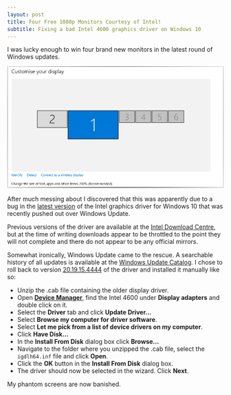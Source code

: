 ```yaml
---
layout: post
title: Four Free 1080p Monitors Courtesy of Intel!
subtitle: Fixing a bad Intel 4600 graphics driver on Windows 10
---
```

I was lucky enough to win four brand new monitors in the latest round of Windows updates.

![Windows 10 Display Settings](/img/video-driver/all-the-screens.png)

After much messing about I discovered that this was apparently due to a bug in the [latest version](https://downloadcenter.intel.com/download/26229/Intel-Graphics-Driver-for-Windows-10-15-40-4th-Gen-) of the Intel graphics driver for Windows 10 that was recently pushed out over Windows Update.

Previous versions of the driver are available at the [Intel Download Centre](https://downloadcenter.intel.com), but at the time of writing downloads appear to be throttled to the point they will not complete and there do not appear to be any official mirrors.

Somewhat ironically, Windows Update came to the rescue. A searchable history of all updates is  available at the [Windows Update Catalog](http://www.catalog.update.microsoft.com/Home.aspx). I chose to roll back to version [20.19.15.4444](http://download.windowsupdate.com/d/msdownload/update/driver/drvs/2016/06/200024121_7313824213686619ff3705954006a19add581307.cab) of the driver and installed it manually like so:

*  Unzip the .cab file containing the older display driver.
*  Open **[Device Manager](https://support.microsoft.com/en-us/instantanswers/005a1acb-776e-4320-b9f2-3a2302a320da/open-device-manager)**, find the Intel 4600 under **Display adapters** and double click on it.
*  Select the **Driver** tab and click **Update Driver...**
*  Select **Browse my computer for driver software**.
*  Select **Let me pick from a list of device drivers on my computer**.
*  Click **Have Disk...**
*  In the **Install From Disk** dialog box click **Browse...**
*  Navigate to the folder where you unzipped the .cab file, select the ```igdlh64.inf``` file and click **Open**.
*  Click the **OK** button in the **Install From Disk** dialog box.
*  The driver should now be selected in the wizard. Click **Next**.

My  phantom screens are now banished.
